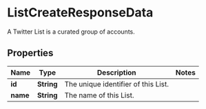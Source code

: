 

# ListCreateResponseData

A Twitter List is a curated group of accounts.

## Properties

| Name | Type | Description | Notes |
|------------ | ------------- | ------------- | -------------|
|**id** | **String** | The unique identifier of this List. |  |
|**name** | **String** | The name of this List. |  |



